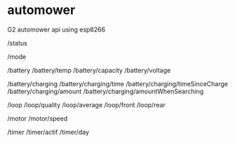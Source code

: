 # automower
G2 automower api using esp8266


/status

/mode

/battery
/battery/temp
/battery/capacity
/battery/voltage

/battery/charging
/battery/charging/time
/battery/charging/timeSinceCharge
/battery/charging/amount
/battery/charging/amountWhenSearching

/loop
/loop/quality
/loop/average
/loop/front
/loop/rear

/motor
/motor/speed

/timer
/timer/actif
/timer/day
